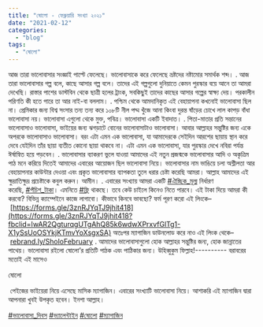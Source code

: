 ```yaml
---
title: "ষোলো - ফেব্রুয়ারি সংখ্যা ২০২১"
date: "2021-02-12"
categories: 
  - "blog"
tags: 
  - "ষোলো"
---
```


আজ তারা ভালোবাসার সংজ্ঞাই পাল্টে ফেলেছে। ভালোবাসাকে করে ফেলেছে ভ্রষ্টদের নষ্টামোর সমার্থক শব্দ। . আজ তারা ভালোবাসার গল্প বলে, কাছে আসার গল্প বলে। তাদের এই গল্পগুলো দুনিয়াতে কেমন পুরস্কার বয়ে আনে তা আমরা দেখেছি। রাস্তার পাশের ডাস্টবিন থেকে ছাত্রী হলের ট্রাংক, সবকিছুই তাদের কাছের আসার গল্পের স্বাক্ষ্য দেয়। পরকালীন পরিণতি কী হতে পারে তা আর নাই-বা বললাম। . পশ্চিম থেকে আমদানিকৃত এই বেহায়াপনা কখনোই ভালোবাসা ছিল না। প্রেমিকার জন্য বিশ্ব সংসার তন্য তন্য করে ১০৮টি নীল পদ্ম খুঁজে আনা কিংবা দুরন্ত ষাঁড়ের চোখে লাল কাপড় বাঁধা ভালোবাসা নয়। ভালোবাসা এগুলো থেকে মুক্ত, পবিত্র। ভালোবাসা একটি ইবাদাত। . পিতা-মাতার প্রতি সন্তানের ভালোবাসাও ভালোবাসা, ভাইয়ের জন্য ঝগড়াটে বোনের ভালোবাসাটাও ভালোবাসা। আবার আল্লাহর সন্তুষ্টির জন্য একে অপরকে ভালোবাসাও ভালোবাসা। বরং এটা এমন এক ভালোবাসা, যা আমাদেরকে সেইদিন আরশের ছায়ায় স্থান করে দেবে যেইদিন তাঁর ছায়া ব্যতীত কোনো ছায়া থাকবে না। এটা এমন এক ভালোবাসা, যার পুরস্কার দেখে নবিরা পর্যন্ত ঈর্ষান্বিত হয়ে পড়বেন। . ভালোবাসার ব্যাকরণ ভুলে যাওয়া আমাদের এই নতুন প্রজন্মকে ভালোবাসার আদি ও অকৃত্রিম পাঠ মনে করিয়ে দিতেই আমাদের এবারের আয়োজন ছিল ভালোবাসা নিয়ে। ভালোবাসার নাম ভাঙিয়ে চলা অশ্লীলতা আর বেহায়াপনার কাউন্টার দেওয়া এবং প্রকৃত ভালোবাসার ব্যাপকতা তুলে ধরার চেষ্টা করেছি আমরা। আল্লাহ আমাদের এই ক্ষুদ্রাতিক্ষুদ্র প্রচেষ্টাকে কবুল করুন। আমীন। . এবারের সংখ্যায় আমরা একটি [#ঐচ্ছিক\_মূল্য](https://www.facebook.com/hashtag/%E0%A6%90%E0%A6%9A%E0%A7%8D%E0%A6%9B%E0%A6%BF%E0%A6%95_%E0%A6%AE%E0%A7%82%E0%A6%B2%E0%A7%8D%E0%A6%AF?__eep__=6&__cft__[0]=AZUWVDxLaaYqrg5mUti7nTdTAJb4a17qCDauCOLoBpd_5wa_omDDy8K_dc-6Uow4ccCDUuTMuoAW3Y18aQS7OCKt-uVn0AeFZdgnWm8LX0fDwdKIpV2MSxPJvd_GHWCyFLug8GNyqLxFWCptTzK4mbGnX9CeqLqOD1mQOJ5tr0oH4m08EcfetqN6U7BqqcFmNg4&__tn__=*NK*F) নির্ধারণ করেছি, [#পঁচিশ\_টাকা](https://www.facebook.com/hashtag/%E0%A6%AA%E0%A6%81%E0%A6%9A%E0%A6%BF%E0%A6%B6_%E0%A6%9F%E0%A6%BE%E0%A6%95%E0%A6%BE?__eep__=6&__cft__[0]=AZUWVDxLaaYqrg5mUti7nTdTAJb4a17qCDauCOLoBpd_5wa_omDDy8K_dc-6Uow4ccCDUuTMuoAW3Y18aQS7OCKt-uVn0AeFZdgnWm8LX0fDwdKIpV2MSxPJvd_GHWCyFLug8GNyqLxFWCptTzK4mbGnX9CeqLqOD1mQOJ5tr0oH4m08EcfetqN6U7BqqcFmNg4&__tn__=*NK*F)। এমনিতে [#ফ্রি](https://www.facebook.com/hashtag/%E0%A6%AB%E0%A7%8D%E0%A6%B0%E0%A6%BF?__eep__=6&__cft__[0]=AZUWVDxLaaYqrg5mUti7nTdTAJb4a17qCDauCOLoBpd_5wa_omDDy8K_dc-6Uow4ccCDUuTMuoAW3Y18aQS7OCKt-uVn0AeFZdgnWm8LX0fDwdKIpV2MSxPJvd_GHWCyFLug8GNyqLxFWCptTzK4mbGnX9CeqLqOD1mQOJ5tr0oH4m08EcfetqN6U7BqqcFmNg4&__tn__=*NK*F) থাকছে। তবে কেউ চাইলে কিনেও নিতে পারবে। এই টাকা দিয়ে আমরা কী করবো? বিভিন্ন ক্যাম্পেইনে কাজে লাগাবো। কীভাবে কিনবে ভাবছো? ফর্ম পূরণ করো এই লিংকে– [https://forms.gle/3znRJYqTJ9jhit418](https://forms.gle/3znRJYqTJ9jhit418?fbclid=IwAR2QgturqgUTgAhQ85k6wdwXPrxvfGlTg1-X1ySsUoOSYkjKTmvYoXsgxSA) অতঃপর ম্যাগাজিন ডাউনলোড করে নাও এই লিংক থেকে– [rebrand.ly/SholoFebruary](http://rebrand.ly/SholoFebruary?fbclid=IwAR07565WU45JT7oiRmjfCGHI4DZ_5LazImTvPWprIi2HLj1ZnQ2RenWLzj8) . আমাদের ভালোবাসাগুলো হোক আল্লাহর সন্তুষ্টির জন্য, হোক জান্নাতের পাথেয়। ভালোবাসা রইলো ষোলো’র প্রতিটি পাঠক এবং পাঠিকার জন্য। উহিব্বুকুম ফিল্লাহ!\---------- বরাবরের মতোই এই মাসেও

ষোলো

 পেইজের ভাইয়েরা নিয়ে এসেছে মাসিক ম্যাগাজিন। এবারের সংখ্যাটি ভালোবাসা নিয়ে। আশাকরি এই ম্যাগাজিন দ্বারা আপনারা খুবই উপকৃত হবেন। ইনশা আল্লাহ।

[#ভালোবাসা\_দিবস](https://www.facebook.com/hashtag/%E0%A6%AD%E0%A6%BE%E0%A6%B2%E0%A7%8B%E0%A6%AC%E0%A6%BE%E0%A6%B8%E0%A6%BE_%E0%A6%A6%E0%A6%BF%E0%A6%AC%E0%A6%B8?__eep__=6&__cft__[0]=AZUWVDxLaaYqrg5mUti7nTdTAJb4a17qCDauCOLoBpd_5wa_omDDy8K_dc-6Uow4ccCDUuTMuoAW3Y18aQS7OCKt-uVn0AeFZdgnWm8LX0fDwdKIpV2MSxPJvd_GHWCyFLug8GNyqLxFWCptTzK4mbGnX9CeqLqOD1mQOJ5tr0oH4m08EcfetqN6U7BqqcFmNg4&__tn__=*NK*F) [#ভ্যালেন্টাইন](https://www.facebook.com/hashtag/%E0%A6%AD%E0%A7%8D%E0%A6%AF%E0%A6%BE%E0%A6%B2%E0%A7%87%E0%A6%A8%E0%A7%8D%E0%A6%9F%E0%A6%BE%E0%A6%87%E0%A6%A8?__eep__=6&__cft__[0]=AZUWVDxLaaYqrg5mUti7nTdTAJb4a17qCDauCOLoBpd_5wa_omDDy8K_dc-6Uow4ccCDUuTMuoAW3Y18aQS7OCKt-uVn0AeFZdgnWm8LX0fDwdKIpV2MSxPJvd_GHWCyFLug8GNyqLxFWCptTzK4mbGnX9CeqLqOD1mQOJ5tr0oH4m08EcfetqN6U7BqqcFmNg4&__tn__=*NK*F) [#ষোলো](https://www.facebook.com/hashtag/%E0%A6%B7%E0%A7%8B%E0%A6%B2%E0%A7%8B?__eep__=6&__cft__[0]=AZUWVDxLaaYqrg5mUti7nTdTAJb4a17qCDauCOLoBpd_5wa_omDDy8K_dc-6Uow4ccCDUuTMuoAW3Y18aQS7OCKt-uVn0AeFZdgnWm8LX0fDwdKIpV2MSxPJvd_GHWCyFLug8GNyqLxFWCptTzK4mbGnX9CeqLqOD1mQOJ5tr0oH4m08EcfetqN6U7BqqcFmNg4&__tn__=*NK*F) [#ম্যাগাজিন](https://www.facebook.com/hashtag/%E0%A6%AE%E0%A7%8D%E0%A6%AF%E0%A6%BE%E0%A6%97%E0%A6%BE%E0%A6%9C%E0%A6%BF%E0%A6%A8?__eep__=6&__cft__[0]=AZUWVDxLaaYqrg5mUti7nTdTAJb4a17qCDauCOLoBpd_5wa_omDDy8K_dc-6Uow4ccCDUuTMuoAW3Y18aQS7OCKt-uVn0AeFZdgnWm8LX0fDwdKIpV2MSxPJvd_GHWCyFLug8GNyqLxFWCptTzK4mbGnX9CeqLqOD1mQOJ5tr0oH4m08EcfetqN6U7BqqcFmNg4&__tn__=*NK*F)
